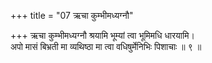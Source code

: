 +++
title = "07 ऋचा कुम्भीमध्यग्नौ"

+++
ऋचा कुम्भीमध्यग्नौ श्रयामि भूम्यां त्वा भूमिमधि धारयामि।  
अपो मासं बिभ्रती मा व्यथिष्ठा मा त्वा वधिषुर्मेनिभिः पिशाचाः ॥ ९ ॥